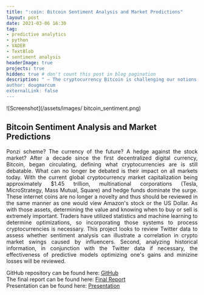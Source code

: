 ```yaml
---
title: ":coin: Bitcoin Sentiment Analysis and Market Predictions"
layout: post
date: 2021-03-06 16:30
tag: 
- predictive analytics
- python
- VADER
- TextBlob
- sentiment analysis
headerImage: true
projects: true
hidden: true # don't count this post in blog pagination
description: " – The cryptocurrency Bitcoin is challenging our notions on what constitutes a currency or an asset. Are powerful investors manipulating the market by unregulated commentary on Twitter? Can we predict the wild volatile swings regarding Bitcoin pricing? 
author: dougmarcum
externalLink: false
---
```

![Screenshot](/assets/images/ bitcoin_sentiment.png)

## Bitcoin Sentiment Analysis and Market Predictions  
<p align='justify'>Ponzi scheme? The currency of the future? A hedge against the stock market? After a decade since the first decentralized digital currency, Bitcoin, began circulating, defining what cryptocurrencies are is still debatable. What can no longer be debated is their impact on all markets today. With the current global cryptocurrency market capitalization being approximately $1.45 trillion, multinational corporations (Tesla, MicroStrategy, Mass Mutual, Square) and hedge funds dominate the surge. These internet coins are no longer a novelty and thus should be reviewed in the same manner as one would view Amazon's stock or the US Dollar. As with those assets, determining the value and knowing when to buy or sell is extremely important. Traders have utilized statistics and machine learning to determine optimizations, so incorporating those systems to process cryptocurrencies is necessary. This project looks to review Twitter data to assess whether sentiment analysis can illustrate a correlation in crypto market swings caused by influencers. Second, analyzing historical information, in conjunction with the Twitter data if necessary, the effectiveness of predictive models optimizing one's gains and minizine losses will be reviewed.</p>  

GitHub repository can be found here: [GitHub]( https://github.com/MarcumDoug/Bitcoin_Sentiment_Analysis_Market_Predictions)  
The final report can be found here: [Final Report]( https://github.com/MarcumDoug/Bitcoin_Sentiment_Analysis_Market_Predictions/blob/main/Reports/Marcum_Doug_Bitcoin_Sentiment_Analysis_Market_Predictions.pdf)  
Presentation can be found here: [Presentation]( https://github.com/MarcumDoug/Bitcoin_Sentiment_Analysis_Market_Predictions/blob/main/Reports/Marcum_Doug_Presentation_Sentiment_Analysis_Bitcoin_Prediction.pptx?raw=true)
